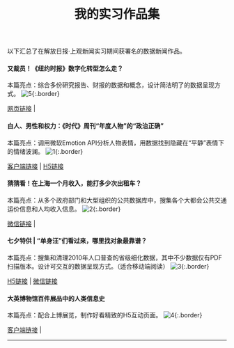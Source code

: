 ﻿---
layout: post
title: 我的实习作品集
---
以下汇总了在解放日报·上观新闻实习期间获署名的数据新闻作品。

<!--more-->

#### 又裁员！《纽约时报》数字化转型怎么走？

本篇亮点：综合多份研究报告、财报的数据和概念，设计简洁明了的数据呈现方式。
 ![5](https://seth-1254428880.cos.ap-shanghai.myqcloud.com/5.jpg){:.border}

[网页链接](http://www.shobserver.com/news/detail?id=56199) |

#### 白人、男性和权力：《时代》周刊“年度人物”的“政治正确”

本篇亮点：调用微软Emotion API分析人物表情，用数据找到隐藏在“平静”表情下的情绪波澜。
 ![1](https://seth-1254428880.cos.ap-shanghai.myqcloud.com/1.jpg){:.border}

[客户端链接](http://www.shobserver.com/news/detail?id=73319) | [H5链接](http://38f6f701.u.mgd5.com/campaigns/5a1276aa92b57964c72e80d7/20171207065514/5a276514347a19458c73c306/index.html)

#### 猜猜看！在上海一个月收入，能打多少次出租车？

本篇亮点：从多个政府部门和大型组织的公共数据库中，搜集各个大都会公共交通运价信息和人均收入信息。
 ![2](https://seth-1254428880.cos.ap-shanghai.myqcloud.com/2.jpg){:.border}

[微信链接](https://mp.weixin.qq.com/s/GFmbXju3hqIp0sYRUPNq4A) |

#### 七夕特供 | “单身汪”们看过来，哪里找对象最靠谱？

本篇亮点：搜集和清理2010年人口普查的省级细化数据，其中不少数据仅有PDF扫描版本。设计可交互的数据呈现方式。（适合移动端阅读）
 ![3](https://seth-1254428880.cos.ap-shanghai.myqcloud.com/3.jpg){:.border}

[H5链接](http://web.shobserver.com/thirdParty/zgdsMap11/index.html?from=singlemessage&isappinstalled=0) | [微信链接](https://mp.weixin.qq.com/s/0FRKi5q7eiLCqDtNgd2P2g)

#### 大英博物馆百件展品中的人类信息史

本篇亮点：配合上博展览，制作好看精致的H5互动页面。
 ![4](https://seth-1254428880.cos.ap-shanghai.myqcloud.com/4.jpg){:.border}

[客户端链接](https://web.shobserver.com/wx/detail.do?id=57721&time=1498654790671&from=groupmessage&isappinstalled=0) |


---


